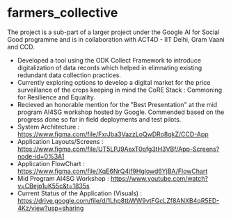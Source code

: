 # farmers_collective
The project is a sub-part of a larger project under the Google AI for Social Good programme and is in
collaboration with ACT4D - IIT Delhi, Gram Vaani and CCD. 
</br>
- Developed a tool using the ODK Collect Framework to introduce digitalization of data records which helped in elimnating existing redundant data collection practices. <br>
- Currently exploring options to develop a digital market for the price surveillance of the crops keeping in mind the CoRE Stack : Commoning for Resilience and Equality.
- Recieved an honorable mention for the "Best Presentation" at the mid program AI4SG workshop hosted by Google. Commended based on the progress done so far in field deployments and test pilots.
- System Architecture : https://www.figma.com/file/FxrJba3VazzLoQwDRo8qkZ/CCD-App
- Application Layouts/Screens : https://www.figma.com/file/UT5LPJ9AexT0pfg3tH3VBf/App-Screens?node-id=0%3A1
- Application FlowChart : https://www.figma.com/file/XqE6NrQ4jf9Hglowd6YjBA/FlowChart
- Mid Program AI4SG Workshop : https://www.youtube.com/watch?v=CBejp1uK55c&t=1835s
- Current Status of the Application (Visuals) :  https://drive.google.com/file/d/1Lhp8tbWW9vtFGcLZf8ANXB4qR5ED-4Kz/view?usp=sharing

